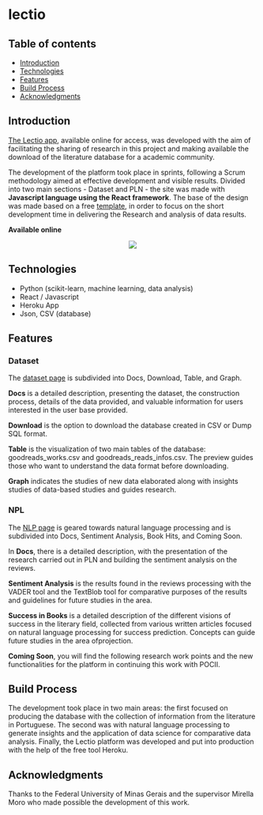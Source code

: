 # lectio

## Table of contents
- [Introduction](#introduction)
- [Technologies](#technologies)
- [Features](#features)
- [Build Process](#build-process)
- [Acknowledgments](#acknowledgments)

## Introduction
[The Lectio app](http://app-lectio.herokuapp.com/), available online for access, was developed with the aim of facilitating the sharing of research in this project and making available the download of the literature database for a academic community.

The development of the platform took place in sprints, following a Scrum methodology aimed at effective development and visible results. Divided into two main sections - Dataset and PLN - the site was made with **Javascript language using the React framework**. The base of the design was made based on a free [template](https://www.creative-tim.com/product/notus-react), in order to focus on the short development time in delivering the Research and analysis of data results. 

**Available online**

<p align="center">
  <img src = "https://i.imgur.com/YP4mkPl.png">
</p>

## Technologies
- Python (scikit-learn, machine learning, data analysis)
- React / Javascript
- Heroku App
- Json, CSV (database)

## Features
### Dataset
The [dataset page](http://app-lectio.herokuapp.com/dataset/) is subdivided into Docs, Download, Table, and Graph.

**Docs** is a detailed description, presenting the dataset, the construction process, details of the data provided, and valuable information for users interested in the user base provided.

**Download** is the option to download the database created in CSV or Dump SQL format.

**Table** is the visualization of two main tables of the database: goodreads_works.csv and goodreads_reads_infos.csv. The preview guides those who want to understand the data format before downloading.

**Graph** indicates the studies of new data elaborated along with insights studies of data-based studies and guides research.

### NPL
The [NLP page](http://app-lectio.herokuapp.com/pln/) is geared towards natural language processing and is subdivided into Docs, Sentiment Analysis, Book Hits, and Coming Soon.

In **Docs**, there is a detailed description, with the presentation of the research carried out in PLN and building the sentiment analysis on the reviews.

**Sentiment Analysis** is the results found in the reviews processing with the VADER tool and the TextBlob tool for comparative purposes of the results and guidelines for future studies in the area.

**Success in Books** is a detailed description of the different visions of success in the literary field, collected from various written articles focused on natural language processing for success prediction. Concepts can guide future studies in the area of ​​projection.

**Coming Soon**, you will find the following research work points and the new functionalities for the platform in continuing this work with POCII.

## Build Process
The development took place in two main areas: the first focused on producing the database with the collection of information from the literature in Portuguese. The second was with natural language processing to generate insights and the application of data science for comparative data analysis. Finally, the Lectio platform was developed and put into production with the help of the free tool Heroku.

## Acknowledgments
Thanks to the Federal University of Minas Gerais and the supervisor Mirella Moro who made possible the development of this work.
